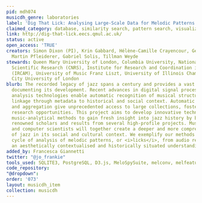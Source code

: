 ```yaml
---
pid: mdh074
musicdh_genre: laboratories
label: 'Dig That Lick: Analysing Large-Scale Data for Melodic Patterns in Jazz Performance'
claimed_category: database, similarity search, pattern search, visualization
link: http://dig-that-lick.eecs.qmul.ac.uk/
status: active
open_access: 'TRUE'
creators: Simon Dixon (PI), Krin Gabbard, Hélène-Camille Crayencour, Geoffroy Peeters,
  Martin Pfleiderer, Gabriel Solis, Tillman Weyde
stewards: Queen Mary University of London, Columbia University, National Center for
  Scientific Research (CNRS), Institute for Research and Coordination in Acoustics/Music
  (IRCAM), University of Music Franz Liszt, University of Illinois Champaign Urbana,
  City University of London
blurb: The recorded legacy of jazz spans a century and provides a vast corpus of data
  documenting its development. Recent advances in digital signal processing and data
  analysis technologies enable automatic recognition of musical structures and their
  linkage through metadata to historical and social context. Automatic metadata extraction
  and aggregation give unprecedented access to large collections, fostering new interdisciplinary
  research opportunities. This project aims to develop innovative technological and
  music-analytical methods to gain fresh insight into jazz history by bringing together
  renowned scholars and results from several high-profile projects. Musicologists
  and computer scientists will together create a deeper and more comprehensive understanding
  of jazz in its social and cultural context. We exemplify our methods via a full
  cycle of analysis of melodic patterns, or <i>licks</i>, from audio recordings to
  an aesthetically contextualised and historically situated understanding.
added_by: Francesca Giannetti
twitter: "@jo_frankie"
tools_used: SQLITE3, PostgreSQL, D3.js, MeloSpySuite, melconv, melfeature, melpat
code_repository: 
"@dropdown": 
order: '073'
layout: musicdh_item
collection: musicdh
---
```

